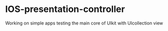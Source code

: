 # IOS-presentation-controller
Working on simple apps testing the main core of UIkit with UIcollection view
